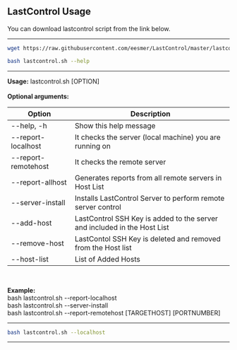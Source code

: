 ## LastControl Usage

You can download lastcontrol script from the link below.<br>

---

```bash
wget https://raw.githubusercontent.com/eesmer/LastControl/master/lastcontrol.sh

```
```bash
bash lastcontrol.sh --help
```

---
**Usage:** lastcontrol.sh [OPTION] <br>
<br>
**Optional arguments:**<br>

| Option              | Description                                                              |
| ------------------- | -------------------------------------------------------------------------|
| --help, -h          | Show this help message                                                   |
| --report-localhost  | It checks the server (local machine) you are running on                  |
| --report-remotehost | It checks the remote server                                              |
| --report-allhost	  | Generates reports from all remote servers in Host List                   |
| --server-install    | Installs LastControl Server to perform remote server control             |
| --add-host          | LastControl SSH Key is added to the server and included in the Host List |
| --remove-host       | LastContol SSH Key is deleted and removed from the Host list             |
| --host-list		      | List of Added Hosts                                                      |

<br>

**Example:** <br>
bash lastcontrol.sh --report-localhost <br>
bash lastcontrol.sh --server-install <br>
bash lastcontrol.sh --report-remotehost [TARGETHOST] [PORTNUMBER] <br>

---

```bash
bash lastcontrol.sh --localhost
```
---
